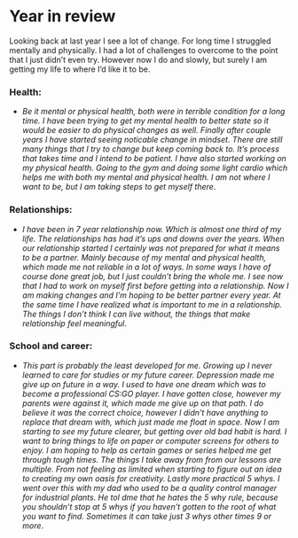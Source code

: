 # Year in review
Looking back at last year I see a lot of change. For long time I struggled mentally and physically. I had a lot of challenges to overcome to the point that I just didn’t even try. However now I do and slowly, but surely I am getting my life to where I’d like it to be.


### Health:
- *Be it mental or physical health, both were in terrible condition for a long time. I have been trying to get my mental health to better state so it would be easier to do physical changes as well. Finally after couple years I have started seeing noticable change in mindset. There are still many things that I try to change but keep coming back to. It’s process that takes time and I intend to be patient.
I have also started working on my physical health. Going to the gym and doing some light cardio which helps me with both my mental and physical health. I am not where I want to be, but I am taking steps to get myself there*.

### Relationships:
- *I have been in 7 year relationship now. Which is almost one third of my life. The relationships has had it’s ups and downs over the years. When our relationship started I certainly was not prepared for what it means to be a partner. Mainly because of my mental and physical health, which made me not reliable in a lot of ways. In some ways I have of course done great job, but I just couldn’t bring the whole me. I see now that I had to work on myself first before getting into a relationship. Now I am making changes and I’m hoping to be better partner every year. At the same time I have realized what is important to me in a relationship. The things I don’t think I can live without, the things that make relationship feel meaningful*.

### School and career:
- *This part is probably the least developed for me. Growing up I never learned to care for studies or my future career. Depression made me give up on future in a way. I used to have one dream which was to become a professional CS:GO player. I have gotten close, however my parents were against it, which made me give up on that path. I do believe it was the correct choice, however I didn’t have anything to replace that dream with, which just made me float in space. Now I am starting to see my future clearer, but getting over old bad habit is hard. I want to bring things to life on paper or computer screens for others to enjoy. I am hoping to help as certain games or series helped me get through tough times. The things I take away from from our lessons are multiple. From not feeling as limited when starting to figure out an idea to creating my own oasis for creativity. Lastly more practical 5 whys. I went over this with my dad who used to be a quality control manager for industrial plants. He tol dme that he hates the 5 why rule, because you shouldn’t stop at 5 whys if you haven’t gotten to the root of what you want to find. Sometimes it can take just 3 whys other times 9 or more*. 

